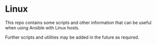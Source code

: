 # Linux
This repo contains some scripts and other information that can be useful when using
Ansible with Linux hosts.

Further scripts and utilities may be added in the future as required.
